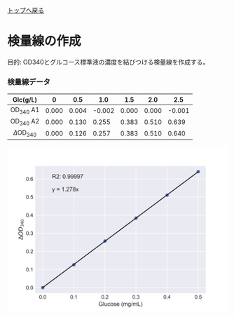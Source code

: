 [トップへ戻る](README.md)

# 検量線の作成

目的: OD340とグルコース標準液の濃度を結びつける検量線を作成する。

### 検量線データ

| Glc(g/L) | 0     | 0.5  | 1.0  | 1.5  | 2.0   | 2.5  |
|:---------------:|-------|-------|-------|-------|-------|-------|
|$\text{OD}_{340}$   A1        | 0.000 | 0.004| -0.002 | 0.000 | 0.000  | -0.001 |
| $\text{OD}_{340}$  A2                  | 0.000 | 0.130| 0.255| 0.383|0.510 | 0.639 |
| $\Delta \text{OD}_{340}$           | 0.000 | 0.126| 0.257| 0.383|0.510 | 0.640 |

![alt text](images/Glucose_01_std.png)

